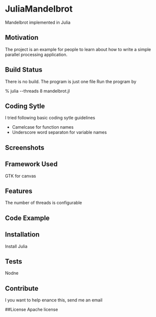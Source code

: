 # JuliaMandelbrot
Mandelbrot implemented in Julia

## Motivation
The project is an example for people to learn about how to write a simple parallel processing application.

## Build Status
There is no build.  The program is just one file
Run the program by 

  % julia --threads 8 mandelbrot.jl
  
  

## Coding Sytle
I tried following basic coding sytle guidelines
 * Camelcase for function names
 * Underscore word separaton for variable names
 
## Screenshots


## Framework Used
GTK for canvas

## Features
The number of threads is configurable

## Code Example

## Installation
Install Julia

## Tests
Nodne

## Contribute
I you want to help enance this, send me an email


##License
Apache license
